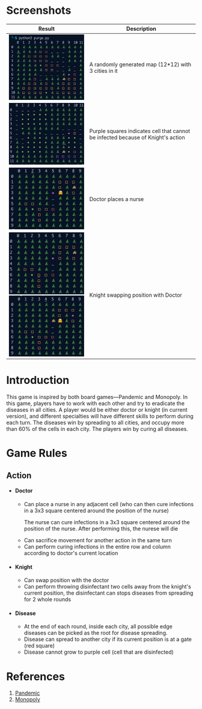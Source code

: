 <h1>Screenshots</h1>

|Result                                          | Description                                                 |
|------------------------------------------------| ------------------------------------------------------------|
|<img src="./samples/12*12_3city.png" width="328px"></img>| A randomly generated map (12*12) with 3 cities in it |
|<img src="./samples/disinfect.png" width="328px"></img>| Purple squares indicates cell that cannot be infected because of Knight's action |
|<img src="./samples/nurse.png" width="328px"></img>| Doctor places a nurse |
|<img src="./samples/swap_1.png" width="200px"></img><img src="./samples/swap_2.png" width="200px"></img>| Knight swapping position with Doctor |


<h1>Introduction</h1>
<p>This game is inspired by both board games—Pandemic and Monopoly. In this game, players have to work with each other and try to eradicate the diseases in all cities. A player would be either doctor or knight (in current version), and different specialties will have different skills to perform during each turn. The diseases win by spreading to all cities, and occupy more than 60% of the cells in each city. The players win by curing all diseases.</p>

<h1>Game Rules</h1>
<h2>Action</h2>
<ul>
    <li>
        <h4>Doctor</h4>
        <ul>
            <li>
                Can place a nurse in any adjacent cell (who can then cure infections in a 3x3 square centered around the position of the nurse)
                <p>The nurse can cure infections in a 3x3 square centered around the position of the nurse. After performing this, the nurese will die</p>
            </li>
            <li>Can sacrifice movement for another action in the same turn</li>
            <li>Can perform curing infections in the entire row and column according to doctor's current location</li>
        </ul>
    </li>
    <li>
        <h4>Knight</h4>
        <ul>
            <li>Can swap position with the doctor</li>
            <li>Can perform throwing disinfectant two cells away from the knight's current position, the disinfectant can stops diseases from spreading for 2 whole rounds</li>
        </ul>
    </li>
    <li>
    <h4>Disease</h4>
    <ul>
        <li>At the end of each round, inside each city, all possible edge diseases can be picked as the root for disease spreading.</li>
        <li>Disease can spread to another city if its current position is at a gate (red square)</li>
        <li>Disease cannot grow to purple cell (cell that are disinfected)</li>
    </ul>
   </li>
</ul>


<h1>References</h1>
<ol>
   <li><a href="https://www.zmangames.com/en/games/pandemic/">Pandemic</a></li>
   <li><a href="https://en.wikipedia.org/wiki/Monopoly_(game)">Monopoly</a></li>
</ol>